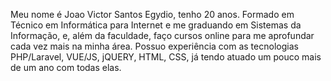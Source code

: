 Meu nome é Joao Victor Santos Egydio, tenho 20 anos. 
Formado em Técnico em Informática para Internet e me graduando em Sistemas da Informação, e, além da faculdade, faço cursos online para me aprofundar cada vez mais na minha área.
Possuo experiência com as tecnologias PHP/Laravel, VUE/JS, jQUERY, HTML, CSS, já tendo atuado um pouco mais de um ano com todas elas.

<!---
Egydiio/Egydiio is a ✨ special ✨ repository because its `README.md` (this file) appears on your GitHub profile.
You can click the Preview link to take a look at your changes.
--->
